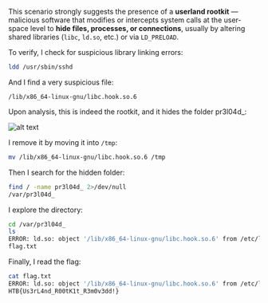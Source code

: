 This scenario strongly suggests the presence of a **userland rootkit** — malicious software that modifies or intercepts system calls at the user-space level to **hide files, processes, or connections**, usually by altering shared libraries (`libc`, `ld.so`, etc.) or via `LD_PRELOAD`.

To verify, I check for suspicious library linking errors:

```bash
ldd /usr/sbin/sshd
```

And I find a very suspicious file:

```
/lib/x86_64-linux-gnu/libc.hook.so.6
```

Upon analysis, this is indeed the rootkit, and it hides the folder pr3l04d_:

![alt text](note/ctf/HTB/Forensic/HTB_sus_threat.png)

I remove it by moving it into `/tmp`:

```bash
mv /lib/x86_64-linux-gnu/libc.hook.so.6 /tmp
```

Then I search for the hidden folder:

```bash
find / -name pr3l04d_ 2>/dev/null
/var/pr3l04d_
```

I explore the directory:

```bash
cd /var/pr3l04d_
ls
ERROR: ld.so: object '/lib/x86_64-linux-gnu/libc.hook.so.6' from /etc/ld.so.preload cannot be preloaded (cannot open shared object file): ignored.
flag.txt
```

Finally, I read the flag:

```bash
cat flag.txt
ERROR: ld.so: object '/lib/x86_64-linux-gnu/libc.hook.so.6' from /etc/ld.so.preload cannot be preloaded (cannot open shared object file): ignored.
HTB{Us3rL4nd_R00tK1t_R3m0v3dd!}
```